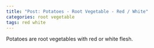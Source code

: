 ```yaml
---
title: "Post: Potatoes - Root Vegetable - Red / White"
categories: root vegetable
tags: red white
---
```

Potatoes are root vegetables with red or white flesh.
